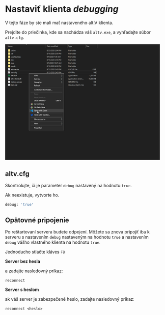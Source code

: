 # Nastaviť klienta _debugging_

V tejto fáze by ste mali mať nastaveného alt:V klienta.

Prejdite do priečinka, kde sa nachádza váš `altv.exe`, a vyhľadajte súbor `altv.cfg`.

![](../../img/edit_cfg.png)

## altv.cfg

Skontrolujte, či je parameter `debug` nastavený na hodnotu `true`.

Ak neexistuje, vytvorte ho.

```sh
debug: 'true'
```

## Opätovné pripojenie

Po reštartovaní servera budete odpojení. Môžete sa znova pripojiť iba k serveru s nastavením `debug` nastaveným na hodnotu `true` a nastavením `debug` vášho vlastného klienta na hodnotu `true`.

Jednoducho stlačte kláves `F8`

**Server bez hesla**

a zadajte nasledovný príkaz:

```
reconnect
```

**Server s heslom**

ak váš server je zabezpečené heslo, zadajte nasledovný príkaz:

```
reconnect <heslo>
```
